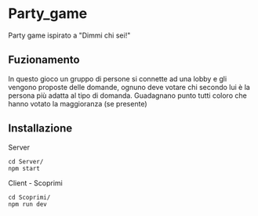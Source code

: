 # Party_game
Party game ispirato a "Dimmi chi sei!"

## Fuzionamento
In questo gioco un gruppo di persone si connette ad una lobby e gli vengono proposte delle domande, ognuno deve votare chi secondo lui è la persona più adatta al tipo di domanda. Guadagnano punto tutti coloro che hanno votato la maggioranza (se presente)

## Installazione

Server
```
cd Server/
npm start
```

Client - Scoprimi
```
cd Scoprimi/
npm run dev
```
